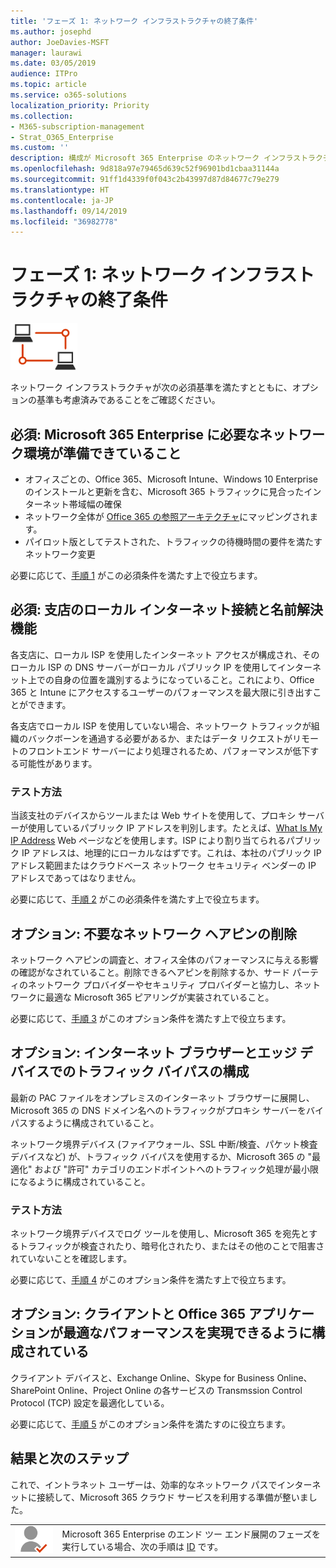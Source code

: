```yaml
---
title: 'フェーズ 1: ネットワーク インフラストラクチャの終了条件'
ms.author: josephd
author: JoeDavies-MSFT
manager: laurawi
ms.date: 03/05/2019
audience: ITPro
ms.topic: article
ms.service: o365-solutions
localization_priority: Priority
ms.collection:
- M365-subscription-management
- Strat_O365_Enterprise
ms.custom: ''
description: 構成が Microsoft 365 Enterprise のネットワーク インフラストラクチャの条件を満たしていることを確認します。
ms.openlocfilehash: 9d818a97e79465d639c52f96901bd1cbaa31144a
ms.sourcegitcommit: 91ff1d4339f0f043c2b43997d87d84677c79e279
ms.translationtype: HT
ms.contentlocale: ja-JP
ms.lasthandoff: 09/14/2019
ms.locfileid: "36982778"
---
```

# <a name="phase-1-networking-infrastructure-exit-criteria"></a>フェーズ 1: ネットワーク インフラストラクチャの終了条件

![](./media/deploy-foundation-infrastructure/networking_icon-small.png)

ネットワーク インフラストラクチャが次の必須基準を満たすとともに、オプションの基準も考慮済みであることをご確認ください。

<a name="crit-networking-step1"></a>
## <a name="required-your-network-is-ready-for-microsoft-365-enterprise"></a>必須: Microsoft 365 Enterprise に必要なネットワーク環境が準備できていること

- オフィスごとの、Office 365、Microsoft Intune、Windows 10 Enterprise のインストールと更新を含む、Microsoft 365 トラフィックに見合ったインターネット帯域幅の確保
- ネットワーク全体が [Office 365 の参照アーキテクチャ](https://docs.microsoft.com/office365/enterprise/office-365-network-connectivity-principles#BKMK_P2)にマッピングされます。
- パイロット版としてテストされた、トラフィックの待機時間の要件を満たすネットワーク変更 

必要に応じて、[手順 1](networking-provide-bandwidth-cloud-services.md) がこの必須条件を満たす上で役立ちます。

<a name="crit-networking-step2"></a>
## <a name="required-your-local-offices-have-local-internet-connections-and-name-resolution"></a>必須: 支店のローカル インターネット接続と名前解決機能

各支店に、ローカル ISP を使用したインターネット アクセスが構成され、そのローカル ISP の DNS サーバーがローカル パブリック IP を使用してインターネット上での自身の位置を識別するようになっていること。これにより、Office 365 と Intune にアクセスするユーザーのパフォーマンスを最大限に引き出すことができます。

各支店でローカル ISP を使用していない場合、ネットワーク トラフィックが組織のバックボーンを通過する必要があるか、またはデータ リクエストがリモートのフロントエンド サーバーにより処理されるため、パフォーマンスが低下する可能性があります。

### <a name="how-to-test"></a>テスト方法
当該支社のデバイスからツールまたは Web サイトを使用して、プロキシ サーバーが使用しているパブリック IP アドレスを判別します。たとえば、[What Is My IP Address](https://www.whatismypublicip.com/) Web ページなどを使用します。ISP により割り当てられるパブリック IP アドレスは、地理的にローカルなはずです。これは、本社のパブリック IP アドレス範囲またはクラウドベース ネットワーク セキュリティ ベンダーの IP アドレスであってはなりません。

必要に応じて、[手順 2](networking-dns-resolution-same-location.md) がこの必須条件を満たす上で役立ちます。

<a name="crit-networking-step3"></a>
## <a name="optional-unneeded-network-hairpins-are-removed"></a>オプション: 不要なネットワーク ヘアピンの削除

ネットワーク ヘアピンの調査と、オフィス全体のパフォーマンスに与える影響の確認がなされていること。削除できるヘアピンを削除するか、サード パーティのネットワーク プロバイダーやセキュリティ プロバイダーと協力し、ネットワークに最適な Microsoft 365 ピアリングが実装されていること。

必要に応じて、[手順 3](networking-avoid-network-hairpins.md) がこのオプション条件を満たす上で役立ちます。


<a name="crit-networking-step4"></a>
## <a name="optional-you-have-configured-traffic-bypass-on-your-internet-browsers-and-edge-devices"></a>オプション: インターネット ブラウザーとエッジ デバイスでのトラフィック バイパスの構成

最新の PAC ファイルをオンプレミスのインターネット ブラウザーに展開し、Microsoft 365 の DNS ドメイン名へのトラフィックがプロキシ サーバーをバイパスするように構成されていること。

ネットワーク境界デバイス (ファイアウォール、SSL 中断/検査、パケット検査デバイスなど) が、トラフィック バイパスを使用するか、Microsoft 365 の "最適化" および "許可" カテゴリのエンドポイントへのトラフィック処理が最小限になるように構成されていること。


### <a name="how-to-test"></a>テスト方法

ネットワーク境界デバイスでログ ツールを使用し、Microsoft 365 を宛先とするトラフィックが検査されたり、暗号化されたり、またはその他のことで阻害されていないことを確認します。

必要に応じて、[手順 4](networking-configure-proxies-firewalls.md) がこのオプション条件を満たす上で役立ちます。


<a name="crit-networking-step5"></a>
## <a name="optional-your-clients-and-office-365-applications-are-configured-for-optimal-performance"></a>オプション: クライアントと Office 365 アプリケーションが最適なパフォーマンスを実現できるように構成されている

クライアント デバイスと、Exchange Online、Skype for Business Online、SharePoint Online、Project Online の各サービスの Transmssion Control Protocol (TCP) 設定を最適化している。

必要に応じて、[手順 5](networking-optimize-tcp-performance.md) がこのオプション条件を満たすのに役立ちます。

## <a name="results-and-next-steps"></a>結果と次のステップ

これで、イントラネット ユーザーは、効率的なネットワーク パスでインターネットに接続して、Microsoft 365 クラウド サービスを利用する準備が整いました。

|||
|:-------|:-----|
|![](./media/deploy-foundation-infrastructure/identity_icon-small.png)| Microsoft 365 Enterprise のエンド ツー エンド展開のフェーズを実行している場合、次の手順は [ID](identity-infrastructure.md) です。 |
